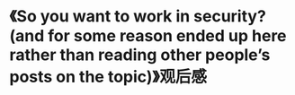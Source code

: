 # 《So you want to work in security? (and for some reason ended up here rather than reading other people’s posts on the topic)》观后感
